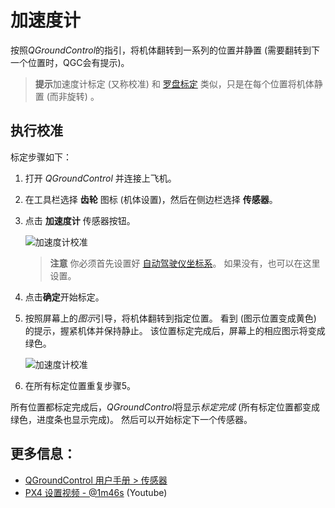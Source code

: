 # 加速度计

按照*QGroundControl*的指引，将机体翻转到一系列的位置并静置 (需要翻转到下一个位置时，QGC会有提示)。

> **提示**加速度计标定 (又称校准) 和 [罗盘标定](../config/compass.md) 类似，只是在每个位置将机体静置 (而非旋转) 。

## 执行校准

标定步骤如下：

1. 打开 *QGroundControl* 并连接上飞机。
2. 在工具栏选择 **齿轮** 图标 (机体设置)，然后在侧边栏选择 **传感器**。
3. 点击 **加速度计** 传感器按钮。
    
    ![加速度计校准](../../images/qgc/setup/sensor_accelerometer.jpg)
    
    > **注意** 你必须首先设置好 [自动驾驶仪坐标系](../config/flight_controller_orientation.md)。 如果没有，也可以在这里设置。

4. 点击**确定**开始标定。

5. 按照屏幕上的*图示*引导，将机体翻转到指定位置。 看到 (图示位置变成黄色) 的提示，握紧机体并保持静止。 该位置标定完成后，屏幕上的相应图示将变成绿色。
    
    ![加速度计校准](../../images/qgc/setup/sensor_accelerometer_positions_px4.jpg)

6. 在所有标定位置重复步骤5。

所有位置都标定完成后，*QGroundControl*将显示*标定完成* (所有标定位置都变成绿色，进度条也显示完成)。 然后可以开始标定下一个传感器。

## 更多信息：

* [QGroundControl 用户手册 > 传感器](https://docs.qgroundcontrol.com/en/SetupView/Sensors.html#px4-accelerometer-calibration)
* [PX4 设置视频 - @1m46s](https://youtu.be/91VGmdSlbo4?t=1m46s) (Youtube)